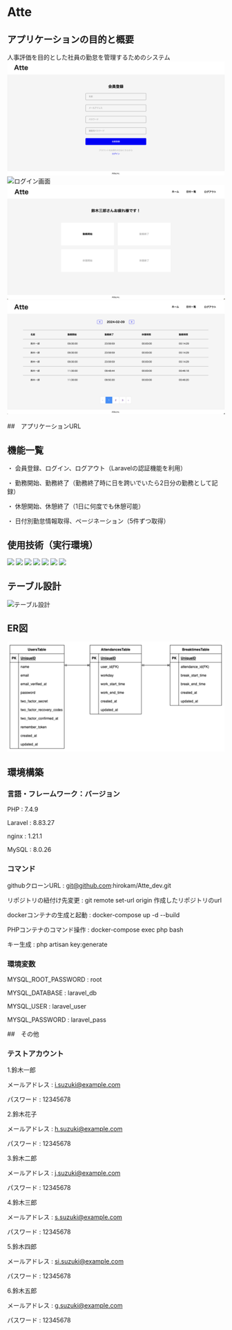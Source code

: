 # Atte

## アプリケーションの目的と概要
人事評価を目的とした社員の勤怠を管理するためのシステム
![会員登録画面](会員登録画面.png)
![ログイン画面](ログイン画面.png)
![ホーム画面](ホーム画面.png)
![日付別勤怠一覧画面](日付別勤怠一覧画面.png)


##　アプリケーションURL


## 機能一覧
・ 会員登録、ログイン、ログアウト（Laravelの認証機能を利用）

・ 勤務開始、勤務終了（勤務終了時に日を跨いでいたら2日分の勤務として記録）

・ 休憩開始、休憩終了（1日に何度でも休憩可能）

・ 日付別勤怠情報取得、ページネーション（5件ずつ取得）


## 使用技術（実行環境）
<img src="https://img.shields.io/badge/-Php-777BB4.svg?logo=php&style=plastic"> <img src="https://img.shields.io/badge/-Laravel-E74430.svg?logo=laravel&style=plastic"> <img src="https://img.shields.io/badge/-Mysql-4479A1.svg?logo=mysql&style=plastic"> <img src="https://img.shields.io/badge/-Nginx-269539.svg?logo=nginx&style=plastic"> <img src="https://img.shields.io/badge/-Apache-D22128.svg?logo=apache&style=plastic"> <img src="https://img.shields.io/badge/-Bootstrap-563D7C.svg?logo=bootstrap&style=plastic"> <img src="https://img.shields.io/badge/-Jquery-0769AD.svg?logo=jquery&style=plastic">

## テーブル設計
![テーブル設計](テーブル設計.png)

## ER図
![ER図](ER.png)


## 環境構築
### 言語・フレームワーク：バージョン

PHP : 7.4.9

Laravel : 8.83.27

nginx : 1.21.1

MySQL : 8.0.26


### コマンド
githubクローンURL : git@github.com:hirokam/Atte_dev.git

リポジトリの紐付け先変更 : git remote set-url origin 作成したリポジトリのurl

dockerコンテナの生成と起動 : docker-compose up -d --build

PHPコンテナのコマンド操作 : docker-compose exec php bash

キー生成 : php artisan key:generate


### 環境変数
MYSQL_ROOT_PASSWORD : root

MYSQL_DATABASE : laravel_db

MYSQL_USER : laravel_user

MYSQL_PASSWORD : laravel_pass


##　その他
### テストアカウント
1.鈴木一郎

メールアドレス : i.suzuki@example.com

パスワード : 12345678


2.鈴木花子

メールアドレス : h.suzuki@example.com

パスワード : 12345678


3.鈴木二郎

メールアドレス : j.suzuki@example.com

パスワード : 12345678


4.鈴木三郎

メールアドレス : s.suzuki@example.com

パスワード : 12345678


5.鈴木四郎

メールアドレス : si.suzuki@example.com

パスワード : 12345678


6.鈴木五郎

メールアドレス : g.suzuki@example.com

パスワード : 12345678
